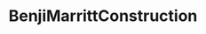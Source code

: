 ---
title: BenjiMarrittConstruction
description: In this project I built a website for my friends business using Bootstrap.
layout: layouts/projectpage.njk
link1: 'https://www.benjimarrittconstruction.co.uk'
link2: 'https://github.com/brodymileham/benjimarrittconstruction'
---